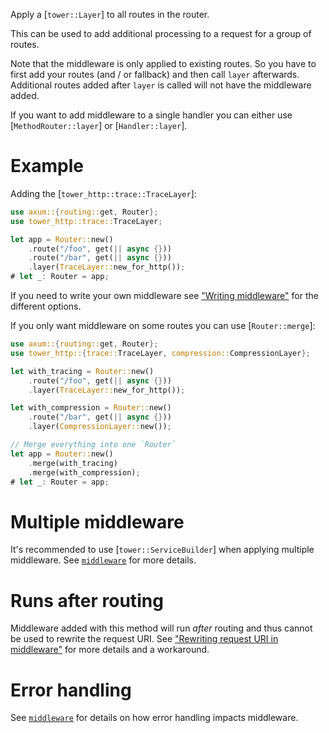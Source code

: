 Apply a [`tower::Layer`] to all routes in the router.

This can be used to add additional processing to a request for a group
of routes.

Note that the middleware is only applied to existing routes. So you have to
first add your routes (and / or fallback) and then call `layer` afterwards. Additional
routes added after `layer` is called will not have the middleware added.

If you want to add middleware to a single handler you can either use
[`MethodRouter::layer`] or [`Handler::layer`].

# Example

Adding the [`tower_http::trace::TraceLayer`]:

```rust
use axum::{routing::get, Router};
use tower_http::trace::TraceLayer;

let app = Router::new()
    .route("/foo", get(|| async {}))
    .route("/bar", get(|| async {}))
    .layer(TraceLayer::new_for_http());
# let _: Router = app;
```

If you need to write your own middleware see ["Writing
middleware"](crate::middleware#writing-middleware) for the different options.

If you only want middleware on some routes you can use [`Router::merge`]:

```rust
use axum::{routing::get, Router};
use tower_http::{trace::TraceLayer, compression::CompressionLayer};

let with_tracing = Router::new()
    .route("/foo", get(|| async {}))
    .layer(TraceLayer::new_for_http());

let with_compression = Router::new()
    .route("/bar", get(|| async {}))
    .layer(CompressionLayer::new());

// Merge everything into one `Router`
let app = Router::new()
    .merge(with_tracing)
    .merge(with_compression);
# let _: Router = app;
```

# Multiple middleware

It's recommended to use [`tower::ServiceBuilder`] when applying multiple
middleware. See [`middleware`](crate::middleware) for more details.

# Runs after routing

Middleware added with this method will run _after_ routing and thus cannot be
used to rewrite the request URI. See ["Rewriting request URI in
middleware"](crate::middleware#rewriting-request-uri-in-middleware) for more
details and a workaround.

# Error handling

See [`middleware`](crate::middleware) for details on how error handling impacts
middleware.
